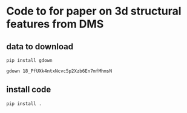 # Code to for paper on 3d structural features from DMS

## data to download 
```
pip install gdown

gdown 18_PfUXk4ntxNcvc5p2Xzb6En7mfMhmsN
```
## install code
```
pip install . 
```
